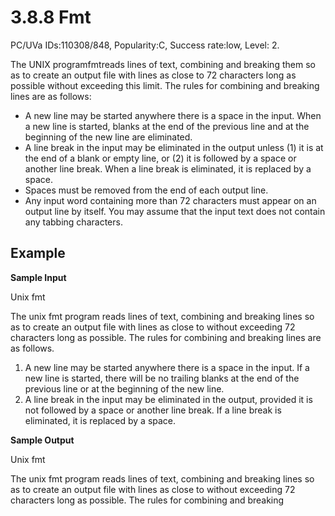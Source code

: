 # 3.8.8 Fmt

PC/UVa IDs:110308/848, Popularity:C, Success rate:low, Level: 2.

The UNIX programfmtreads lines of text, combining and breaking them so as to create an output file with lines as close to 72 characters long as possible without exceeding this limit. The rules for combining and breaking lines are as follows:

- A new line may be started anywhere there is a space in the input. When a new line is started, blanks at the end of the previous line and at the beginning of the new line are eliminated.
- A line break in the input may be eliminated in the output unless (1) it is at the end of a blank or empty line, or (2) it is followed by a space or another line break. When a line break is eliminated, it is replaced by a space.
- Spaces must be removed from the end of each output line.
- Any input word containing more than 72 characters must appear on an output line by itself. You may assume that the input text does not contain any tabbing characters.

## Example

**Sample Input**

Unix fmt

The unix fmt program reads lines of text, combining
and breaking lines so as to create an
output file with lines as close to without exceeding
72 characters long as possible. The rules for combining and breaking
lines are as follows.

1. A new line may be started anywhere there is a space in the input.
If a new line is started, there will be no trailing blanks at the
end of the previous line or at the beginning of the new line.
2. A line break in the input may be eliminated in the output, provided
it is not followed by a space or another line break. If a line
break is eliminated, it is replaced by a space.

**Sample Output**

Unix fmt

The unix fmt program reads lines of text, combining and breaking lines
so as to create an output file with lines as close to without exceeding
72 characters long as possible. The rules for combining and breaking


